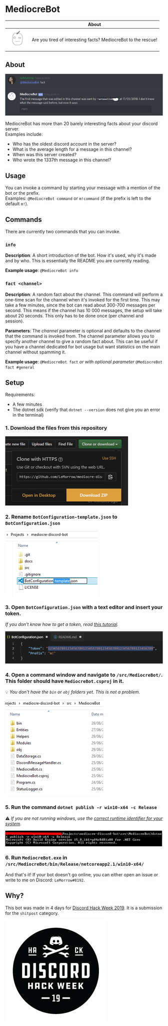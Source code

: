 # MediocreBot
|     | About                                                            |
| --- | :--------------------------------------------------------------: |
| ![Profile picture](img/pfp.png) | Are you tired of interesting facts? MediocreBot to the rescue! |

## About
![Example](img/example.png)

MediocreBot has more than 20 barely interesting facts about your discord server.<br>
Examples include:
* Who has the oldest discord account in the server?
* What is the average length for a message in this channel?
* When was this server created?
* Who wrote the 1337th message in this channel?

## Usage
You can invoke a command by starting your message with a mention of the bot or the prefix.<br>
Examples: `@MediocreBot command` or `m!command` (if the prefix is left to the default `m!`).

## Commands
There are currently two commands that you can invoke.

### `info`
__Description__: A short introduction of the bot. How it's used, why it's made and by who. This is essentially the README you are currently reading.

__Example usage__: `@MediocreBot info`

### `fact <channel>`
__Description__: A random fact about the channel. This command will perform a one-time scan for the channel when it's invoked for the first time. This may take a few minutes, since the bot can read about 300-700 messages per second. This means if the channel has 10 000 messages, the setup will take about 20 seconds. This only has to be done once (per channel and session).

__Parameters__: The *channel* parameter is optional and defaults to the channel that the command is invoked from. The channel parameter allows you to specify another channel to give a random fact about. This can be useful if you have a channel dedicated for bot usage but want statistics on the main channel without spamming it.

__Example usage__: `@MediocreBot fact` *or with optional parameter* `@MediocreBot fact #general`

## Setup
Requirements:<br>
* A few minutes
* The dotnet sdk (verify that `dotnet --version` does not give you an error in the terminal)

### 1. Download the files from this repository
![Download](img/download.png)

### 2. Rename `BotConfiguration-template.json` to `BotConfiguration.json`
![Rename](img/rename.png)

### 3. Open `BotConfiguration.json` with a text editor and insert your token.
*If you don't know how to get a token, read [this tutorial](https://www.writebots.com/discord-bot-token/).*

![Token](img/token.png)

### 4. Open a command window and navigate to `/src/MediocreBot/`. This folder should have `MediocreBot.csproj` in it.
:bulb: *You don't have the `bin` or `obj` folders yet. This is not a problem.*

![Folder](img/folder.png)

### 5. Run the command `dotnet publish -r win10-x64 -c Release`
:warning: *If you are not running windows, use the [correct runtime identifier for your system](https://docs.microsoft.com/en-us/dotnet/core/rid-catalog).*

![Publish](img/publish.png)

### 6. Run `MediocreBot.exe` in `/src/MediocreBot/bin/Release/netcoreapp2.1/win10-x64/`
And that's it! If your bot doesn't go online, you can either open an issue or write to me on Discord: `LeMorrow#8192`.

## Why?
This bot was made in 4 days for [Discord Hack Week 2019](https://dis.gd/hackweek). It is a submission for the `shitpost` category. 

![Discord hack week](img/hack-week.png)
